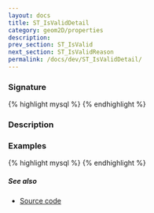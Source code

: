 ```yaml
---
layout: docs
title: ST_IsValidDetail
category: geom2D/properties
description: 
prev_section: ST_IsValid
next_section: ST_IsValidReason
permalink: /docs/dev/ST_IsValidDetail/
---
```


### Signature

{% highlight mysql %}
{% endhighlight %}

### Description

### Examples

{% highlight mysql %}
{% endhighlight %}

##### See also

* <a href="https://github.com/irstv/H2GIS/blob/847a47a2bd304a556434b89c2d31ab3ba547bcd0/h2spatial-ext/src/main/java/org/h2gis/h2spatialext/function/spatial/properties/ST_IsValidDetail.java" target="_blank">Source code</a>

